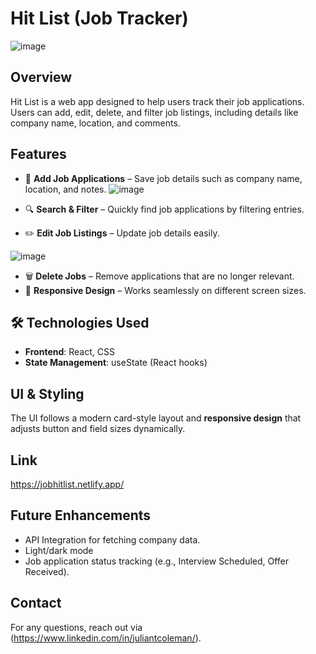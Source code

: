 # **Hit List** (Job Tracker)

![image](https://github.com/user-attachments/assets/2dab0ab1-6469-4741-aad2-bd5c296586a5)


## Overview
Hit List is a web app designed to help users track their job applications. Users can add, edit, delete, and filter job listings, including details like company name, location, and comments.

## Features
- 📝 **Add Job Applications** – Save job details such as company name, location, and notes.
 ![image](https://github.com/user-attachments/assets/6f8f7c76-0a53-4864-bfba-68f3fca7d5fb)

- 🔍 **Search & Filter** – Quickly find job applications by filtering entries.

- ✏️ **Edit Job Listings** – Update job details easily.

![image](https://github.com/user-attachments/assets/053b5d32-3576-4e7e-917b-10c87325af59)

- 🗑️ **Delete Jobs** – Remove applications that are no longer relevant.
- 📱 **Responsive Design** – Works seamlessly on different screen sizes.

## 🛠️ Technologies Used
- **Frontend**: React, CSS 
- **State Management**: useState (React hooks)

## UI & Styling
The UI follows a modern card-style layout  and **responsive design** that adjusts button and field sizes dynamically.


## Link
https://jobhitlist.netlify.app/

## Future Enhancements
- API Integration for fetching company data.
- Light/dark mode
- Job application status tracking (e.g., Interview Scheduled, Offer Received).

## Contact
For any questions, reach out via (https://www.linkedin.com/in/juliantcoleman/).
